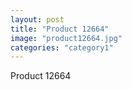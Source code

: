 ```yaml
---
layout: post
title: "Product 12664"
image: "product12664.jpg"
categories: "category1"
---
```

Product 12664
